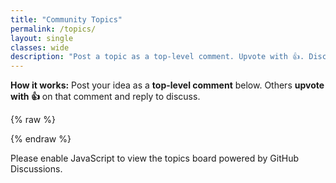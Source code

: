 ```yaml
---
title: "Community Topics"
permalink: /topics/
layout: single
classes: wide
description: "Post a topic as a top-level comment. Upvote with 👍. Discuss in replies."
---
```


**How it works:** Post your idea as a **top-level comment** below. Others **upvote with 👍** on that comment and reply to discuss.

<div id="giscus"></div>

{% raw %}
<script src="https://giscus.app/client.js"
        data-repo="meirka/canadianmoose"
        data-repo-id="R_kgDONqphaA"
        data-category="Topics"
        data-category-id="DIC_kwDONqphaM4CuPuz"
        data-mapping="pathname"
        data-strict="0"
        data-reactions-enabled="1"
        data-emit-metadata="0"
        data-input-position="bottom"
        data-theme="https://rcmp.cloud/assets/css/giscus-no-reply.css"
        data-lang="en"
        data-reactions-enabled="0"
        crossorigin="anonymous"
        async>
</script>
{% endraw %}

<noscript>Please enable JavaScript to view the topics board powered by GitHub Discussions.</noscript>
